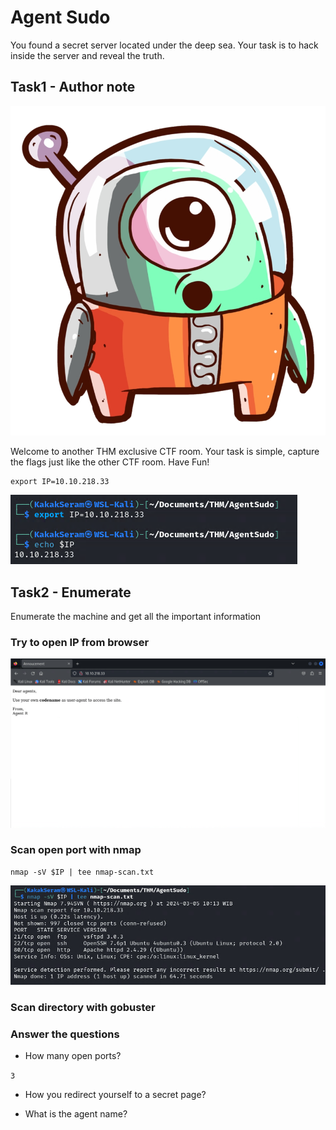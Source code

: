 # Agent Sudo

You found a secret server located under the deep sea. Your task is to hack inside the server and reveal the truth.

## Task1 - Author note

![AgentSudo](./images/AgentSudo.png)

Welcome to another THM exclusive CTF room. Your task is simple, capture the flags just like the other CTF room. Have Fun!

```
export IP=10.10.218.33
```

![IP](./images/IP.png)

## Task2 - Enumerate

Enumerate the machine and get all the important information

### Try to open IP from browser

![task2-browser](./images/task2-browser.png)

### Scan open port with nmap

```
nmap -sV $IP | tee nmap-scan.txt
```

![task2-nmap-scan](./images/task2-nmap-scan.png)

### Scan directory with gobuster



### Answer the questions

* How many open ports?

`3`

* How you redirect yourself to a secret page?



* What is the agent name?

